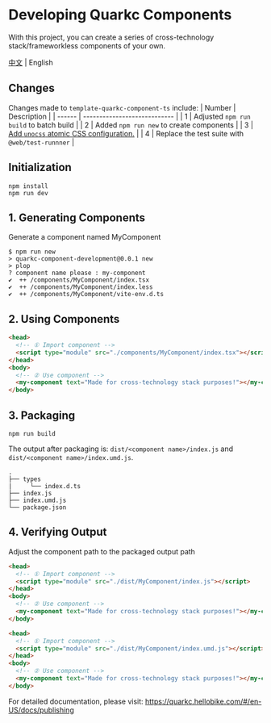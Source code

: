 # Developing Quarkc Components
With this project, you can create a series of cross-technology stack/frameworkless components of your own.

[中文](./README.md) | English
## Changes
Changes made to `template-quarkc-component-ts` include:
| Number | Description                  |
| ------ | ---------------------------- |
| 1      | Adjusted `npm run build` to batch build |
| 2      | Added `npm run new` to create components |
| 3      | [Add `unocss` atomic CSS configuration.](https://github.com/OSpoon/quarkc-component-development/tree/unocss/README.md)  |
| 4      | Replace the test suite with `@web/test-runnner` |
## Initialization
```
npm install
npm run dev
```
## 1. Generating Components
Generate a component named MyComponent
```
$ npm run new
> quarkc-component-development@0.0.1 new
> plop
? component name please : my-component
✔  ++ /components/MyComponent/index.tsx
✔  ++ /components/MyComponent/index.less
✔  ++ /components/MyComponent/vite-env.d.ts
```
## 2. Using Components
```html
<head>
  <!-- ① Import component -->
  <script type="module" src="./components/MyComponent/index.tsx"></script>
</head>
<body>
  <!-- ② Use component -->
  <my-component text="Made for cross-technology stack purposes!"></my-component>
</body>
```
## 3. Packaging
```
npm run build
```
The output after packaging is: `dist/<component name>/index.js` and `dist/<component name>/index.umd.js`.
```tree
.
├── types
|     └── index.d.ts
├── index.js
├── index.umd.js
└── package.json
```
## 4. Verifying Output
Adjust the component path to the packaged output path
```html
<head>
  <!-- ① Import component -->
  <script type="module" src="./dist/MyComponent/index.js"></script>
</head>
<body>
  <!-- ② Use component -->
  <my-component text="Made for cross-technology stack purposes!"></my-component>
</body>
```
```html
<head>
  <!-- ① Import component -->
  <script type="module" src="./dist/MyComponent/index.umd.js"></script>
</head>
<body>
  <!-- ② Use component -->
  <my-component text="Made for cross-technology stack purposes!"></my-component>
</body>
```
For detailed documentation, please visit: https://quarkc.hellobike.com/#/en-US/docs/publishing